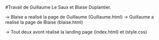 #Travail de Guillaume Le Saux et Blaise Duplantier.

-> Blaise a realisé la page de Guillaume  (Guillaume.html)
-> Guillaume a realisé la page de Blaise (blaise.html)

-> Tout deux avont réalisé la landing page (index.html) et (style.css)
 
